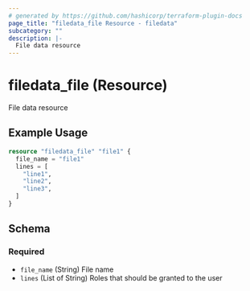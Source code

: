 ```yaml
---
# generated by https://github.com/hashicorp/terraform-plugin-docs
page_title: "filedata_file Resource - filedata"
subcategory: ""
description: |-
  File data resource
---
```


# filedata_file (Resource)

File data resource

## Example Usage

```terraform
resource "filedata_file" "file1" {
  file_name = "file1"
  lines = [
    "line1",
    "line2",
    "line3",
  ]
}
```

<!-- schema generated by tfplugindocs -->
## Schema

### Required

- `file_name` (String) File name
- `lines` (List of String) Roles that should be granted to the user
